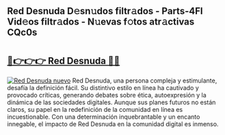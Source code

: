 ## Red Desnuda D𝚎sn𝚞dos filtr𝚊dos - Parts-4FI Vid𝚎os filtr𝚊dos - N𝚞evas f𝚘tos atr𝚊ctivas CQc0s

# <h2><a href="http://mb14z4.tromn.icu/?c=Red+Desnuda">🔗👉👉👉 Red Desnuda 🔗🔗</a></h2>

[![Red Desnuda nuevo](https://i.imgur.com/pEAQMta.gif)](http://mb14z4.tromn.icu/?c=Red+Desnuda)
Red Desnuda, una persona compleja y estimulante, desafía la definición fácil. Su distintivo estilo en línea ha cautivado y provocado críticas, generando debates sobre ética, autoexpresión y la dinámica de las sociedades digitales. Aunque sus planes futuros no están claros, su papel en la redefinición de la comunidad en línea es incuestionable. Con una determinación inquebrantable y un encanto innegable, el impacto de Red Desnuda en la comunidad digital es inmenso.

